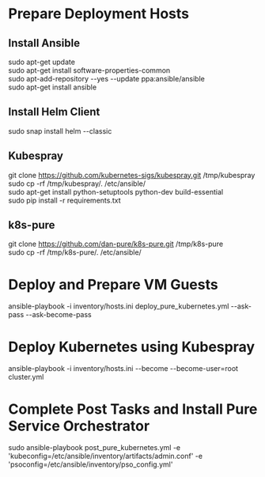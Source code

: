 # Prepare Deployment Hosts
## Install Ansible
sudo apt-get update <br />
sudo apt-get install software-properties-common <br />
sudo apt-add-repository --yes --update ppa:ansible/ansible <br />
sudo apt-get install ansible <br />

## Install Helm Client
sudo snap install helm --classic

## Kubespray
git clone https://github.com/kubernetes-sigs/kubespray.git /tmp/kubespray <br />
sudo cp -rf /tmp/kubespray/. /etc/ansible/ <br />
sudo apt-get install python-setuptools python-dev build-essential <br />
sudo pip install -r requirements.txt <br />

## k8s-pure
git clone https://github.com/dan-pure/k8s-pure.git /tmp/k8s-pure <br />
sudo cp -rf /tmp/k8s-pure/. /etc/ansible/  <br />

# Deploy and Prepare VM Guests
ansible-playbook -i inventory/hosts.ini deploy_pure_kubernetes.yml --ask-pass --ask-become-pass

# Deploy Kubernetes using Kubespray
ansible-playbook -i inventory/hosts.ini --become --become-user=root cluster.yml

# Complete Post Tasks and Install Pure Service Orchestrator
sudo ansible-playbook post_pure_kubernetes.yml -e 'kubeconfig=/etc/ansible/inventory/artifacts/admin.conf' -e 'psoconfig=/etc/ansible/inventory/pso_config.yml'
